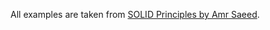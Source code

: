 All examples are taken from [SOLID Principles by Amr Saeed](https://amrsaeed.com/topics/solid-principles).
